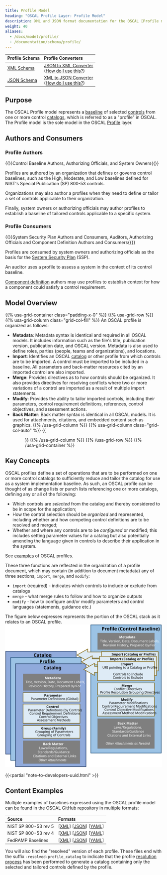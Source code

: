 ```yaml
---
title: Profile Model
heading: "OSCAL Profile Layer: Profile Model"
description: XML and JSON format documentation for the OSCAL [Profile model](.), which is the sole model in the OSCAL [Profile](../) layer. These formats model a [profile](/documentation/schema/profile-layer/#profile).
weight: 40
aliases:
  - /docs/model/profile/
  - /documentation/schema/profile/
---
```


| Profile Schema | Profile Converters 
|:--- |:--- |
| [XML Schema](https://raw.githubusercontent.com/usnistgov/OSCAL/master/xml/schema/oscal_profile_schema.xsd) | [JSON to XML Converter](https://raw.githubusercontent.com/usnistgov/OSCAL/master/xml/convert/oscal_profile_json-to-xml-converter.xsl)<br />([How do I use this?](https://github.com/usnistgov/OSCAL/tree/master/xml#converting-oscal-json-content-to-xml)) |
| [JSON Schema](https://raw.githubusercontent.com/usnistgov/OSCAL/master/json/schema/oscal_profile_schema.json) | [XML to JSON Converter](https://raw.githubusercontent.com/usnistgov/OSCAL/master/json/convert/oscal_profile_xml-to-json-converter.xsl)<br />([How do I use this?](https://github.com/usnistgov/OSCAL/tree/master/json#converting-oscal-xml-content-to-json)) |

## Purpose

The OSCAL Profile model represents a [baseline](../../../concepts/#baseline) of selected [controls](../../../concepts/#control) from one or more control [catalogs](../../../concepts/#catalog), which is referred to as a "profile" in OSCAL. The Profile model is the sole model in the OSCAL [Profile](../) layer.

## Authors and Consumers

### Profile Authors

{{<callout>}}Control Baseline Authors, Authorizing Officials, and System Owners{{</callout>}}

Profiles are authored by an organization that defines or governs control baselines, such as the High, Moderate, and Low baselines defined for NIST's Special Publication (SP) 800-53 controls.

Organizations may also author a profiles when they need to define or tailor a set of controls applicable to their organization. 

Finally, system owners or authorizing officials may author profiles to establish a baseline of tailored controls applicable to a specific system.

### Profile Consumers

{{<callout>}}System Security Plan Authors and Consumers, Auditors, Authorizing Officials and Component Definition Authors and Consumers{{</callout>}}

Profiles are consumed by system owners and authorizing officials as the basis for the [System Security Plan](../../implementation-layer/ssp/) (SSP).

An auditor uses a profile to assess a system in the context of its control baseline.

[Component definition](../../implementation-layer/component/) authors may use profiles to establish context for how a component could satisfy a control requirement.

## Model Overview

{{% usa-grid-container class="padding-x-0" %}}
{{% usa-grid-row %}}
{{% usa-grid-column class="grid-col-fill" %}}
An OSCAL profile is organized as follows:

- **Metadata**: Metadata syntax is identical and required in all OSCAL models. It includes information such as the file's title, publication version, publication date, and OSCAL version. Metadata is also used to define roles, parties (people, teams and organizations), and locations.
- **Import**: Identifies an OSCAL [catalog](../../catalog-layer/) or other profile from which controls are to be imported. A control must be imported to be included in a baseline. All parameters and back-matter resources cited by an imported control are also imported.
- **Merge**: Provides directives as to how controls should be organized. It also provides directives for resolving conflicts where two or more variations of a control are imported as a result of multiple import statements.
- **Modify**: Provides the ability to tailor imported controls, including their parameters, control requirement definitions, references, control objectives, and assessment actions. 
- **Back Matter**: Back matter syntax is identical in all OSCAL models. It is used for attachments, citations, and embedded content such as graphics. 
{{% /usa-grid-column %}}
{{% usa-grid-column class="grid-col-auto" %}}
{{<figure src="profile-model.svg" alt="A diagram depicting the profile model. As described in the text, within the larger profile model box, it shows a metadata at the top, followed by an import box, merge box, modify box, and finally a back matter box." class="maxw-full margin-top-0">}}
{{% /usa-grid-column %}}
{{% /usa-grid-row %}}
{{% /usa-grid-container %}}

## Key Concepts

OSCAL profiles define a set of operations that are to be performed on one or more control catalogs to sufficiently reduce and tailor the catalog for use as a system implementation baseline. As such, an OSCAL profile can be thought of as change lists or punch lists referencing one or more catalogs, defining any or all of the following:

* Which controls are *selected* from the catalog and thereby considered to be in scope for the application;
* How the control selection should be *organized* and represented, including whether and how competing control definitions are to be resolved and merged;
* Whether and where any controls are to be *configured* or modified; this includes setting parameter values for a catalog but also potentially amending the language given in controls to describe their application in the system.

See [examples](#content-examples) of OSCAL profiles.

These three functions are reflected in the organization of a profile document, which may contain (in addition to document metadata) any of three sections, `import`, `merge`, and `modify`:

* `import` (required) - indicates which controls to include or exclude from catalogs
* `merge` - what merge rules to follow and how to organize outputs
* `modify` - how to configure and/or modify parameters and control languages (statements, guidance etc.)

The figure below expresses represents the portion of the OSCAL stack as it relates to an OSCAL profile.
![A diagram representing the OSCAL stack from a profile's perspective.](OSCAL-stack-profile.svg)

{{<partial "note-to-developers-uuid.html" >}}

## Content Examples

Multiple examples of baselines expressed using the OSCAL profile model can be found in the OSCAL GitHub repository in multiple formats:

| Source | Formats |
|:---|:---|
| NIST SP 800-53 rev 5 | \[[XML](https://github.com/usnistgov/OSCAL-content/blob/master/nist.gov/SP800-53/rev5/xml/)\] \[[JSON](https://github.com/usnistgov/OSCAL-content/blob/master/nist.gov/SP800-53/rev5/json/)\] \[[YAML](https://github.com/usnistgov/OSCAL-content/blob/master/nist.gov/SP800-53/rev5/yaml/)\]
| NIST SP 800-53 rev 4 | \[[XML](https://github.com/usnistgov/OSCAL-content/blob/master/nist.gov/SP800-53/rev4/xml/)\] \[[JSON](https://github.com/usnistgov/OSCAL-content/blob/master/nist.gov/SP800-53/rev4/json/)\] \[[YAML](https://github.com/usnistgov/OSCAL-content/blob/master/nist.gov/SP800-53/rev4/yaml/)\]
| FedRAMP Baselines | \[[XML](https://github.com/gsa/fedramp-automation/blob/master/baselines/xml/)\] \[[JSON](https://github.com/gsa/fedramp-automation/blob/master/baselines/json/)\] \[[YAML](https://github.com/gsa/fedramp-automation/blob/master/baselines/yaml/)\]

You will also find the "resolved" version of each profile. These files end with the suffix `-resolved-profile_catalog` to indicate that the profile [resolution process](/documentation/processing/profile-resolution/) has been performed to generate a catalog containing only the selected and tailored controls defined by the profile.